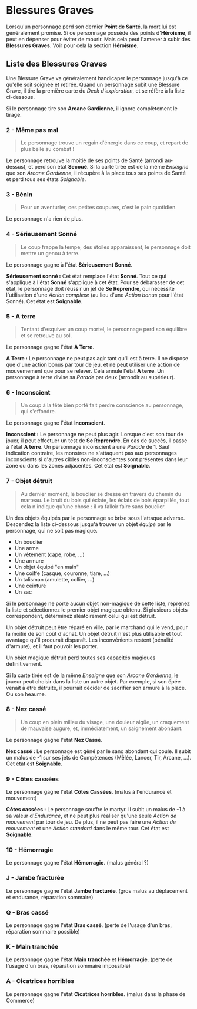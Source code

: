 # Blessures Graves

Lorsqu'un personnage perd son dernier **Point de Santé**, la mort lui est généralement promise. Si ce personnage possède des points d'**Héroisme**, il peut en dépenser pour éviter de mourir. Mais cela peut l'amener à subir des **Blessures Graves**. Voir pour cela la section **Héroisme**.

## Liste des Blessures Graves

Une Blessure Grave va généralement handicaper le personnage jusqu'à ce qu'elle soit soignée et retirée. Quand un personnage subit une Blessure Grave, il tire la première carte du _Deck d'exploration_, et se réfère à la liste ci-dessous.

Si le personnage tire son **Arcane Gardienne**, il ignore complètement le tirage.

### 2 - Même pas mal

> Le personnage trouve un regain d'énergie dans ce coup, et repart de plus belle au combat !

Le personnage retrouve la moitié de ses points de Santé (arrondi au-dessus), et perd son état **Secoué**. Si la carte tirée est de la même _Enseigne_ que son _Arcane Gardienne_, il récupère à la place tous ses points de Santé et perd tous ses états _Soignable_.

### 3 - Bénin

> Pour un aventurier, ces petites coupures, c'est le pain quotidien.

Le personnage n'a rien de plus.

### 4 - Sérieusement Sonné

> Le coup frappe la tempe, des étoiles apparaissent, le personnage doit mettre un genou à terre.

Le personnage gagne à l'état **Sérieusement Sonné**.

**Sérieusement sonné :** Cet état remplace l'état **Sonné**. Tout ce qui s'applique à l'état **Sonné** s'applique à cet état. Pour se débarasser de cet état, le personnage doit réussir un jet de **Se Reprendre**, qui nécessite l'utilisation d'une _Action complexe_ (au lieu d'une _Action bonus_ pour l'état Sonné). Cet état est **Soignable**.

### 5 - A terre

> Tentant d'esquiver un coup mortel, le personnage perd son équilibre et se retrouve au sol.

Le personnage gagne l'état **A Terre**.

**A Terre :** Le personnage ne peut pas agir tant qu'il est à terre. Il ne dispose que d'une action bonus par tour de jeu, et ne peut utiliser une action de mouvemement que pour se relever. Cela annule l'état **A terre**. Un personnage à terre divise sa _Parade_ par deux (arrondir au supérieur).

### 6 - Inconscient

> Un coup à la tête bien porté fait perdre conscience au personnage, qui s'effondre.

Le personnage gagne l'état **Inconscient**.

**Inconscient :** Le personnage ne peut plus agir. Lorsque c'est son tour de jouer, il peut effectuer un test de **Se Reprendre**. En cas de succès, il passe à l'état **A terre**. Un personnage inconscient a une _Parade_ de 1. Sauf indication contraire, les monstres ne s'attaquent pas aux personnages inconscients si d'autres cibles non-inconscientes sont présentes dans leur zone ou dans les zones adjacentes. Cet état est **Soignable**.

### 7 - Objet détruit

> Au dernier moment, le bouclier se dresse en travers du chemin du marteau. Le bruit du bois qui éclate, les éclats de bois éparpillés, tout cela n'indique qu'une chose : il va falloir faire sans bouclier.

Un des objets équipés par le personnage se brise sous l'attaque adverse. Descendez la liste ci-dessous jusqu'à trouver un objet _équipé_ par le personnage, qui ne soit pas magique.

* Un bouclier
* Une arme
* Un vêtement (cape, robe, ...)
* Une armure
* Un objet équipé "en main"
* Une coiffe (casque, couronne, tiare, ...)
* Un talisman (amulette, collier, ...)
* Une ceinture
* Un sac

Si le personnage ne porte aucun objet non-magique de cette liste, reprenez la liste et sélectionnez le premier objet magique obtenu. Si plusieurs objets correspondent, déterminez aléatoirement celui qui est détruit.

Un objet détruit peut être réparé en ville, par le marchand qui le vend, pour la moitié de son coût d'achat. Un objet détruit n'est plus utilisable et tout avantage qu'il procurait disparaît. Les inconvénients restent (pénalité d'armure), et il faut pouvoir les porter.

Un objet magique détruit perd toutes ses capacités magiques définitivement.

Si la carte tirée est de la même _Enseigne_ que son _Arcane Gardienne_, le joueur peut choisir dans la liste un autre objet. Par exemple, si son épée venait à être détruite, il pourrait décider de sacrifier son armure à la place. Ou son heaume.

### 8 - Nez cassé

> Un coup en plein milieu du visage, une douleur aigüe, un craquement de mauvaise augure, et, immédiatement, un saignement abondant.

Le personnage gagne l'état **Nez Cassé**.

**Nez cassé :** Le personnage est gêné par le sang abondant qui coule. Il subit un malus de -1 sur ses jets de Compétences (Mêlée, Lancer, Tir, Arcane, ...). Cet état est **Soignable**.

### 9 - Côtes cassées

Le personnage gagne l'état **Côtes Cassées**. (malus à l'endurance et mouvement)

**Côtes cassées :** Le personnage souffre le martyr. Il subit un malus de -1 à sa valeur d'_Endurance_, et ne peut plus réaliser qu'une seule _Action de mouvement_ par tour de jeu. De plus, il ne peut pas faire une _Action de mouvement_ et une _Action standard_ dans le même tour. Cet état est **Soignable**.

### 10 - Hémorragie

Le personnage gagne l'état **Hémorragie**. (malus général ?)

### J - Jambe fracturée

Le personnage gagne l'état **Jambe fracturée**. (gros malus au déplacement et endurance, réparation sommaire)

### Q - Bras cassé

Le personnage gagne l'état **Bras cassé**. (perte de l'usage d'un bras, réparation sommaire possible)

### K - Main tranchée

Le personnage gagne l'état **Main tranchée** et **Hémorragie**. (perte de l'usage d'un bras, réparation sommaire impossible)

### A - Cicatrices horribles

Le personnage gagne l'état **Cicatrices horribles**. (malus dans la phase de Commerce)
